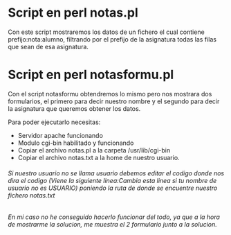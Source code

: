 # Script en perl notas.pl
Con este script mostraremos los datos de un fichero el cual contiene prefijo:nota:alumno, filtrando por el prefijo de la asignatura todas las filas que sean de esa asignatura.

# Script en perl notasformu.pl
Con el script notasformu obtendremos lo mismo pero nos mostrara dos formularios, el primero para decir nuestro nombre y el segundo para decir la asignatura que queremos obtener los datos.

Para poder ejecutarlo necesitas:

  - Servidor apache funcionando
  - Modulo cgi-bin habilitado y funcionando
  - Copiar el archivo notas.pl a la carpeta /usr/lib/cgi-bin
  - Copiar el archivo notas.txt a la home de nuestro usuario.
###### Si nuestro usuario no se llama usuario debemos editar el codigo donde nos dira el codigo (Viene la siguiente linea:Cambia esta linea si tu nombre de usuario no es USUARIO) poniendo la ruta de donde se encuentre nuestro fichero notas.txt


_En mi caso no he conseguido hacerlo funcionar del todo, ya que a la hora de mostrarme la solucion, me muestra el 2 formulario junto a la solucion._
